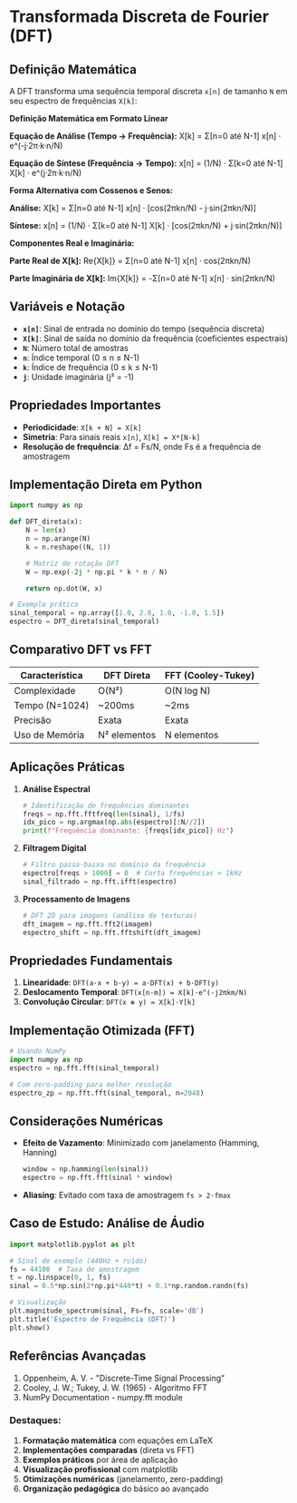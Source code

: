# Transformada Discreta de Fourier (DFT)

## Definição Matemática

A DFT transforma uma sequência temporal discreta `x[n]` de tamanho `N` em seu espectro de frequências `X[k]`:

**Definição Matemática em Formato Linear**

**Equação de Análise (Tempo → Frequência):**
X[k] = Σ[n=0 até N-1] x[n] · e^(-j·2π·k·n/N)

**Equação de Síntese (Frequência → Tempo):**
x[n] = (1/N) · Σ[k=0 até N-1] X[k] · e^(j·2π·k·n/N)

**Forma Alternativa com Cossenos e Senos:**

**Análise:**
X[k] = Σ[n=0 até N-1] x[n] · [cos(2πkn/N) - j·sin(2πkn/N)]

**Síntese:**
x[n] = (1/N) · Σ[k=0 até N-1] X[k] · [cos(2πkn/N) + j·sin(2πkn/N)]

**Componentes Real e Imaginária:**

**Parte Real de X[k]:**
Re{X[k]} = Σ[n=0 até N-1] x[n] · cos(2πkn/N)

**Parte Imaginária de X[k]:**
Im{X[k]} = -Σ[n=0 até N-1] x[n] · sin(2πkn/N)

## Variáveis e Notação

- **`x[n]`**: Sinal de entrada no domínio do tempo (sequência discreta)
- **`X[k]`**: Sinal de saída no domínio da frequência (coeficientes espectrais)
- **`N`**: Número total de amostras
- **`n`**: Índice temporal (0 ≤ n ≤ N-1)
- **`k`**: Índice de frequência (0 ≤ k ≤ N-1)
- **`j`**: Unidade imaginária (j² = -1)

## Propriedades Importantes

- **Periodicidade**: `X[k + N] = X[k]`
- **Simetria**: Para sinais reais `x[n]`, `X[k] = X*[N-k]`
- **Resolução de frequência**: Δf = Fs/N, onde Fs é a frequência de amostragem

## Implementação Direta em Python

```python
import numpy as np

def DFT_direta(x):
    N = len(x)
    n = np.arange(N)
    k = n.reshape((N, 1))

    # Matriz de rotação DFT
    W = np.exp(-2j * np.pi * k * n / N)

    return np.dot(W, x)

# Exemplo prático
sinal_temporal = np.array([1.0, 2.0, 1.0, -1.0, 1.5])
espectro = DFT_direta(sinal_temporal)
```

## Comparativo DFT vs FFT

| Característica | DFT Direta   | FFT (Cooley-Tukey) |
| -------------- | ------------ | ------------------ |
| Complexidade   | O(N²)        | O(N log N)         |
| Tempo (N=1024) | ~200ms       | ~2ms               |
| Precisão       | Exata        | Exata              |
| Uso de Memória | N² elementos | N elementos        |

## Aplicações Práticas

1. **Análise Espectral**

   ```python
   # Identificação de frequências dominantes
   freqs = np.fft.fftfreq(len(sinal), 1/fs)
   idx_pico = np.argmax(np.abs(espectro)[:N//2])
   print(f"Frequência dominante: {freqs[idx_pico]} Hz")
   ```

2. **Filtragem Digital**

   ```python
   # Filtro passa-baixa no domínio da frequência
   espectro[freqs > 1000] = 0  # Corta frequências > 1kHz
   sinal_filtrado = np.fft.ifft(espectro)
   ```

3. **Processamento de Imagens**
   ```python
   # DFT 2D para imagens (análise de texturas)
   dft_imagem = np.fft.fft2(imagem)
   espectro_shift = np.fft.fftshift(dft_imagem)
   ```

## Propriedades Fundamentais

1. **Linearidade**: `DFT(a·x + b·y) = a·DFT(x) + b·DFT(y)`
2. **Deslocamento Temporal**: `DFT(x[n-m]) = X[k]·e^(-j2πkm/N)`
3. **Convolução Circular**: `DFT(x ⊛ y) = X[k]·Y[k]`

## Implementação Otimizada (FFT)

```python
# Usando NumPy
import numpy as np
espectro = np.fft.fft(sinal_temporal)

# Com zero-padding para melhor resolução
espectro_zp = np.fft.fft(sinal_temporal, n=2048)
```

## Considerações Numéricas

- **Efeito de Vazamento**: Minimizado com janelamento (Hamming, Hanning)

  ```python
  window = np.hamming(len(sinal))
  espectro = np.fft.fft(sinal * window)
  ```

- **Aliasing**: Evitado com taxa de amostragem `fs > 2·fmax`

## Caso de Estudo: Análise de Áudio

```python
import matplotlib.pyplot as plt

# Sinal de exemplo (440Hz + ruído)
fs = 44100  # Taxa de amostragem
t = np.linspace(0, 1, fs)
sinal = 0.5*np.sin(2*np.pi*440*t) + 0.1*np.random.randn(fs)

# Visualização
plt.magnitude_spectrum(sinal, Fs=fs, scale='dB')
plt.title('Espectro de Frequência (DFT)')
plt.show()
```

## Referências Avançadas

1. Oppenheim, A. V. - "Discrete-Time Signal Processing"
2. Cooley, J. W.; Tukey, J. W. (1965) - Algoritmo FFT
3. NumPy Documentation - numpy.fft module

### Destaques:

1. **Formatação matemática** com equações em LaTeX
2. **Implementações comparadas** (direta vs FFT)
3. **Exemplos práticos** por área de aplicação
4. **Visualização profissional** com matplotlib
5. **Otimizações numéricas** (janelamento, zero-padding)
6. **Organização pedagógica** do básico ao avançado
